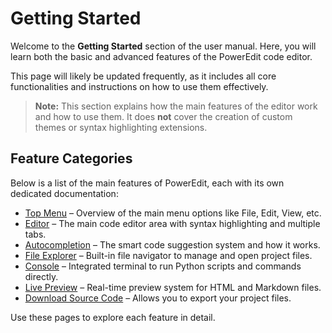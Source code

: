 # Getting Started

Welcome to the **Getting Started** section of the user manual. Here, you will learn both the basic and advanced features of the PowerEdit code editor.

This page will likely be updated frequently, as it includes all core functionalities and instructions on how to use them effectively.

> **Note:** This section explains how the main features of the editor work and how to use them. It does **not** cover the creation of custom themes or syntax highlighting extensions.

## Feature Categories

Below is a list of the main features of PowerEdit, each with its own dedicated documentation:

- [Top Menu](top-menu.md) – Overview of the main menu options like File, Edit, View, etc.
- [Editor](editor.md) – The main code editor area with syntax highlighting and multiple tabs.
- [Autocompletion](autocompletion.md) – The smart code suggestion system and how it works.
- [File Explorer](file-explorer.md) – Built-in file navigator to manage and open project files.
- [Console](console.md) – Integrated terminal to run Python scripts and commands directly.
- [Live Preview](live-preview.md) – Real-time preview system for HTML and Markdown files.
- [Download Source Code](download-source.md) – Allows you to export your project files.

Use these pages to explore each feature in detail.
